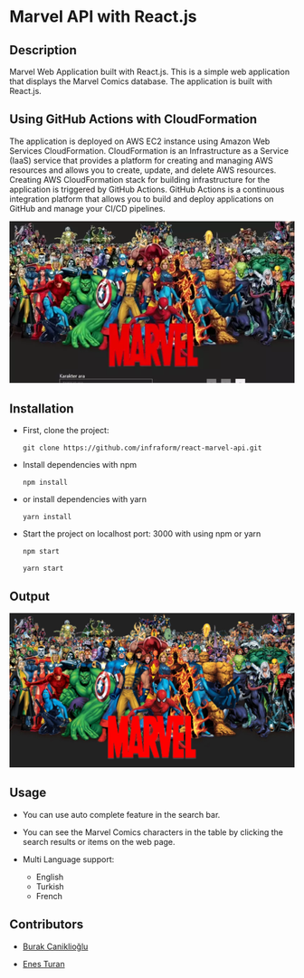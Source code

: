 # Marvel API with React.js

## Description

Marvel Web Application built with React.js. This is a simple web application that displays the Marvel Comics database. The application is built with React.js.

## Using GitHub Actions with CloudFormation

The application is deployed on AWS EC2 instance using Amazon Web Services CloudFormation. CloudFormation is an Infrastructure as a Service (IaaS) service that provides a platform for creating and managing AWS resources and allows you to create, update, and delete AWS resources. Creating AWS CloudFormation stack for building infrastructure for the application is triggered by GitHub Actions. GitHub Actions is a continuous integration platform that allows you to build and deploy applications on GitHub and manage your CI/CD pipelines.

![marvel](readme/marvel.webp)

## Installation

- First, clone the project:

  ```
  git clone https://github.com/infraform/react-marvel-api.git
  ```

- Install dependencies with npm

  ```
  npm install
  ```

- or install dependencies with yarn

  ```
  yarn install
  ```

- Start the project on localhost port: 3000 with using npm or yarn

  ```
  npm start
  ```

  ```
  yarn start
  ```

## Output

![marvel](readme/marvel.jpg)

## Usage

- You can use auto complete feature in the search bar.

- You can see the Marvel Comics characters in the table by clicking the search results or items on the web page.

- Multi Language support:
  - English
  - Turkish
  - French

## Contributors

- [Burak Caniklioğlu](https://github.com/burak-caniklioglu)

- [Enes Turan](https://github.com/devenes)
